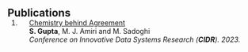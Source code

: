 <h2 id="publications" style="margin: 2px 0px -15px;">Publications</h2>

<div class="publications">
<ol class="bibliography">

<li>
<div class="pub-row">

  <!--
  <div class="col-sm-3 abbr" style="position: relative;padding-right: 15px;padding-left: 15px;">
    <img src="assets/img/teaser_example.png" class="teaser img-fluid z-depth-1">
    <abbr class="badge">CVPR</abbr>
  </div>
  -->

  <div class="col-sm-9" style="position: relative;width: 100%;padding-right: 15px;padding-left: 20px;">
	<div class="title"><a href="https://www.cidrdb.org/cidr2023/papers/p85-gupta.pdf">Chemistry behind Agreement</a></div>
	<div class="author"><strong>S. Gupta</strong>, M. J. Amiri and M. Sadoghi</div>
	<div class="periodical"><em>Conference on Innovative Data Systems Research (<strong>CIDR</strong>). 2023.</em></div>

  </div>
</div>
</li>
  
<br>

</ol>
</div>
